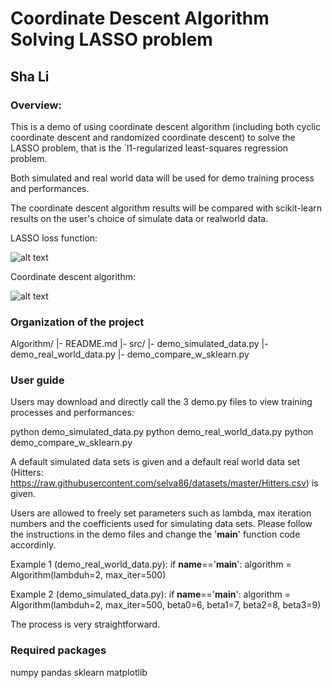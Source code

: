 # Coordinate Descent Algorithm Solving LASSO problem

## Sha Li

### Overview:

  This is a demo of using coordinate descent algorithm (including both cyclic coordinate descent 
  and randomized coordinate descent) to solve the LASSO problem, that is the `l1-regularized 
  least-squares regression problem.

  Both simulated and real world data will be used for demo training process and performances.

  The coordinate descent algorithm results will be compared with scikit-learn results on the user's
  choice of simulate data or realworld data. 

  LASSO loss function: 

  ![alt text](Coordinate-descent-algorithm-LASSO/img/LASSO.jpg)

  Coordinate descent algorithm:
  
  ![alt text](Coordinate-descent-algorithm-LASSO/img/algorithm.jpg)

### Organization of the project

Algorithm/
  |- README.md
  |- src/
     |- demo_simulated_data.py
     |- demo_real_world_data.py
     |- demo_compare_w_sklearn.py

### User guide
Users may download and directly call the 3 demo.py files to view training processes and performances:

python demo_simulated_data.py
python demo_real_world_data.py
python demo_compare_w_sklearn.py

A default simulated data sets is given and a default real world data set (Hitters: 
https://raw.githubusercontent.com/selva86/datasets/master/Hitters.csv) is given.

Users are allowed to freely set parameters such as lambda, max iteration numbers and the coefficients
used for simulating data sets. Please follow the instructions in the demo files and change the
'__main__' function code accordinly. 

Example 1 (demo_real_world_data.py):
if __name__=='__main__':
  algorithm = Algorithm(lambduh=2, max_iter=500)

Example 2 (demo_simulated_data.py):
if __name__=='__main__':
  algorithm = Algorithm(lambduh=2, max_iter=500, beta0=6, beta1=7, beta2=8, beta3=9)

The process is very straightforward. 


### Required packages
numpy
pandas
sklearn
matplotlib
